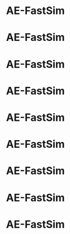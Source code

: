 # AE-FastSim
# AE-FastSim
# AE-FastSim
# AE-FastSim
# AE-FastSim
# AE-FastSim
# AE-FastSim
# AE-FastSim
# AE-FastSim
